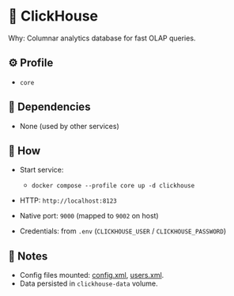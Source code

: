 # 🧩 ClickHouse

Why: Columnar analytics database for fast OLAP queries.

## ⚙️ Profile

- `core`

## 🔗 Dependencies

- None (used by other services)

## 🚀 How

- Start service:
  - `docker compose --profile core up -d clickhouse`

- HTTP: `http://localhost:8123`
- Native port: `9000` (mapped to `9002` on host)
- Credentials: from `.env` (`CLICKHOUSE_USER` / `CLICKHOUSE_PASSWORD`)

## 📝 Notes

- Config files mounted: [config.xml](config.xml), [users.xml](users.xml).
- Data persisted in `clickhouse-data` volume.
